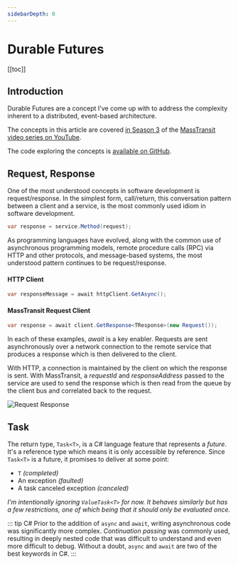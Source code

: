 ```yaml
---
sidebarDepth: 0
---
```


# Durable Futures

[[toc]]

## Introduction

Durable Futures are a concept I've come up with to address the complexity inherent to a distributed, event-based architecture.

The concepts in this article are covered [in Season 3](https://youtube.com/playlist?list=PLx8uyNNs1ri2JeyDGFWfCYyAjOB1GP-t1) of the [MassTransit video series on YouTube](https://youtube.com/playlist?list=PLx8uyNNs1ri2MBx6BjPum5j9_MMdIfM9C). 

The code exploring the concepts is [available on GitHub](https://github.com/MassTransit/Sample-ForkJoint).

## Request, Response

One of the most understood concepts in software development is request/response. In the simplest form, call/return, this conversation pattern between a client and a service, is the most commonly used idiom in software development.

```cs
var response = service.Method(request);
```

As programming languages have evolved, along with the common use of asynchronous programming models, remote procedure calls (RPC) via HTTP and other protocols, and message-based systems, the most understood pattern continues to be request/response.

#### HTTP Client

```cs
var responseMessage = await httpClient.GetAsync();
```

#### MassTransit Request Client

```cs
var response = await client.GetResponse<TResponse>(new Request());
```

In each of these examples, _await_ is a key enabler. Requests are sent asynchronously over a network connection to the remote service that produces a response which is then delivered to the client. 

With HTTP, a connection is maintained by the client on which the response is sent. With MassTransit, a _requestId_ and _responseAddress_ passed to the service are used to send the response which is then read from the queue by the client bus and correlated back to the request.

![Request Response](/requestResponse.svg "Request Response")

## Task

The return type, `Task<T>`, is a C# language feature that represents a _future_. It's a reference type which means it is only accessible by reference. Since `Task<T>` is a future, it promises to deliver at some point:

- `T` _(completed)_
- An exception _(faulted)_
- A task canceled exception _(canceled)_

_I'm intentionally ignoring `ValueTask<T>` for now. It behaves similarly but has a few restrictions, one of which being that it should only be evaluated once._

::: tip C#
Prior to the addition of `async` and `await`, writing asynchronous code was significantly more complex. _Continuation passing_ was commonly used, resulting in deeply nested code that was difficult to understand and even more difficult to debug. Without a doubt, `async` and `await` are two of the best keywords in C#.
:::
